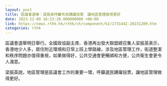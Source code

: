 ```yaml
---
layout: post
title: 區議會選舉｜梁振英呼籲市民踴躍投票　讓地區管理做得更好
date: 2023-12-09 16:23:20.000000000 +08:00
link: https://news.rthk.hk/rthk/ch/component/k2/1731442-20231209.htm
categories: rthk
---
```


區議會選舉明日舉行。全國政協副主席、香港再出發大聯盟總召集人梁振英表示，香港地少人多，居住附近環境和日常上班上學路線，涉及地區管理工作，街道整潔和秩序問題亦值得重視，如果做得好，公共交通會更暢順和方便，公共衞生會更令人滿意。

梁振英說，地區管理是區議會工作的重要一環，呼籲選民踴躍投票，讓地區管理做得更好。
